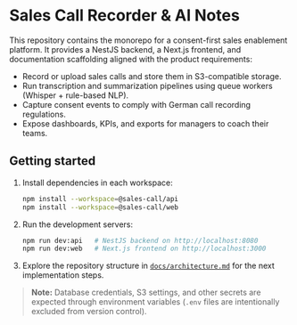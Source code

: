# Sales Call Recorder & AI Notes

This repository contains the monorepo for a consent-first sales enablement platform. It provides a
NestJS backend, a Next.js frontend, and documentation scaffolding aligned with the product
requirements:

* Record or upload sales calls and store them in S3-compatible storage.
* Run transcription and summarization pipelines using queue workers (Whisper + rule-based NLP).
* Capture consent events to comply with German call recording regulations.
* Expose dashboards, KPIs, and exports for managers to coach their teams.

## Getting started

1. Install dependencies in each workspace:

   ```bash
   npm install --workspace=@sales-call/api
   npm install --workspace=@sales-call/web
   ```

2. Run the development servers:

   ```bash
   npm run dev:api   # NestJS backend on http://localhost:8080
   npm run dev:web   # Next.js frontend on http://localhost:3000
   ```


3. Explore the repository structure in [`docs/architecture.md`](docs/architecture.md) for the next
   implementation steps.

> **Note:** Database credentials, S3 settings, and other secrets are expected through environment
> variables (`.env` files are intentionally excluded from version control).
